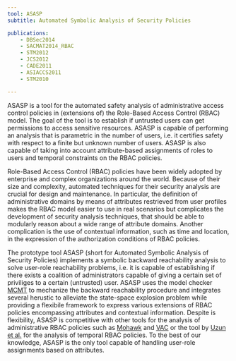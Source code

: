 ```yaml
---
tool: ASASP
subtitle: Automated Symbolic Analysis of Security Policies

publications:
    - DBSec2014
    - SACMAT2014_RBAC
    - STM2012
    - JCS2012
    - CADE2011
    - ASIACCS2011
    - STM2010

---
```


ASASP is a tool for the automated safety analysis of administrative access control policies in (extensions of) the Role-Based Access Control (RBAC) model. The goal of the tool is to establish if untrusted users can get permissions to access sensitive resources. ASASP is capable of performing an analysis that is parametric in the number of users, i.e. it certifies safety with respect to a finite but unknown number of users. ASASP is also capable of taking into account attribute-based assignments of roles to users and temporal constraints on the RBAC policies.

Role-Based Access Control (RBAC) policies have been widely adopted by enterprise and complex organizations around the world. Because of their size and complexity, automated techniques for their security analysis are crucial for design and maintenance. In particular, the definition of administrative domains by means of attributes restrieved from user profiles makes the RBAC model easier to use in real scenarios but complicates the development of security analysis techniques, that should be able to modularly reason about a wide range of attribute domains. Another complication is the use of contextual information, such as time and location, in the expression of the authorization conditions of RBAC policies.

The prototype tool ASASP (short for Automated Symbolic Analysis of Security Policies) implements a symbolic backward reachability analysis to solve user-role reachability problems, i.e. it is capable of establishing if there exists a coalition of administrators capable of giving a certain set of priviliges to a certain (untrusted) user. ASASP uses the model checker [MCMT](http://users.mat.unimi.it/users/ghilardi/mcmt/) to mechanize the backward reachability procedure and integrates several herustic to alleviate the state-space explosion problem while providing a flexibile framework to express various extensions of RBAC policies encompassing attributes and contextual information. Despite is flexibility, ASASP is competitive with other tools for the analysis of administrative RBAC policies such as [Mohawk](http://code.google.com/p/mohawk/) and [VAC](http://users.ecs.soton.ac.uk/gp4/VAC.html) or the tool by [Uzun et al.](http://dl.acm.org/citation.cfm?id=2295169) for the analysis of temporal RBAC policies. To the best of our knowledge, ASASP is the only tool capable of handling user-role assignments based on attributes.